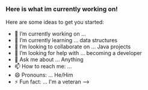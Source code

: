 ### Here is what im currently working on!


Here are some ideas to get you started:

- 🔭 I’m currently working on ...
- 🌱 I’m currently learning ... data structures 
- 👯 I’m looking to collaborate on ... Java projects
- 🤔 I’m looking for help with ... becoming a developer
- 💬 Ask me about ... Anything
- 📫 How to reach me: ... 
- 😄 Pronouns: ... He/Him
- ⚡ Fun fact: ... I'm a veteran 
-->
